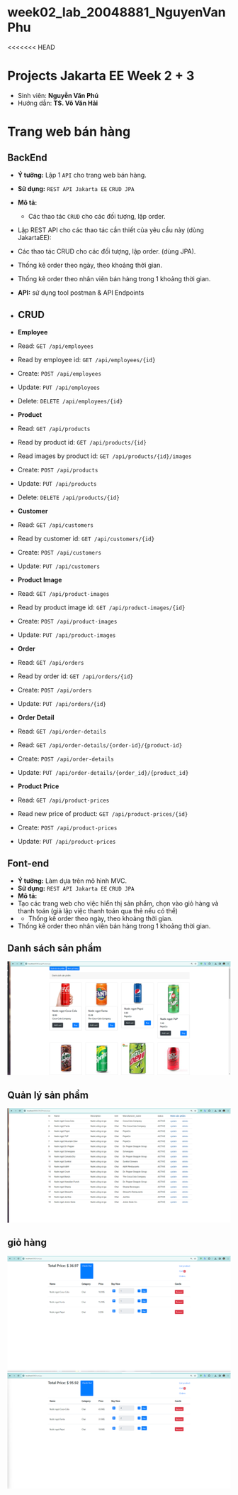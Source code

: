 # week02_lab_20048881_NguyenVanPhu
<<<<<<< HEAD
# Projects Jakarta EE Week 2 + 3
- Sinh viên: **Nguyễn Văn Phú**
- Hướng dẫn: **TS. Võ Văn Hải**
# Trang web bán hàng

## BackEnd
- **Ý tưởng:** Lập 1 `API` cho trang web bán hàng. <br>
- **Sử dụng:** `REST API Jakarta EE`  `CRUD JPA` <br>
- **Mô tả:**<br>
    - Các thao tác `CRUD` cho các đối tượng, lập order. <br>
- Lập REST API cho các thao tác cần thiết của yêu cầu này (dùng JakartaEE):
- Các thao tác CRUD cho các đối tượng, lập order. (dùng JPA).
- Thống kê order theo ngày, theo khoảng thời gian.
- Thống kê order theo nhân viên bán hàng trong 1 khoảng thời gian.
- **API:** sử dụng tool postman & API Endpoints
- ## CRUD
-   **Employee**

  -   Read: `GET /api/employees`
  -   Read by employee id: `GET /api/employees/{id}`
  -   Create: `POST /api/employees`
  -   Update: `PUT /api/employees`
  -   Delete: `DELETE /api/employees/{id}`

-   **Product**

  -   Read: `GET /api/products`
  -   Read by product id: `GET /api/products/{id}`
  -   Read images by product id: `GET /api/products/{id}/images`
  -   Create: `POST /api/products`
  -   Update: `PUT /api/products`
  -   Delete: `DELETE /api/products/{id}`

-   **Customer**

  -   Read: `GET /api/customers`
  -   Read by customer id: `GET /api/customers/{id}`
  -   Create: `POST /api/customers`
  -   Update: `PUT /api/customers`


-   **Product Image**

  -   Read: `GET /api/product-images`
  -   Read by product image id: `GET /api/product-images/{id}`
  -   Create: `POST /api/product-images`
  -   Update: `PUT /api/product-images`


-   **Order**

  -   Read: `GET /api/orders`
  -   Read by order id: `GET /api/orders/{id}`
  -   Create: `POST /api/orders`
  -   Update: `PUT /api/orders/{id}`

-   **Order Detail**

  -   Read: `GET /api/order-details`
  -   Read: `GET /api/order-details/{order-id}/{product-id}`
  -   Create: `POST /api/order-details`
  -   Update: `PUT /api/order-details/{order_id}/{product_id}`

-   **Product Price**

  -   Read: `GET /api/product-prices`
  -   Read new price of product: `GET /api/product-prices/{id}`
  -   Create: `POST /api/product-prices`
  -   Update: `PUT /api/product-prices`

## Font-end
- **Ý tưởng:** Làm dựa trên mô hình MVC. <br>
- **Sử dụng:** `REST API Jakarta EE`  `CRUD JPA` <br>
- **Mô tả:**<br>
- Tạo các trang web cho việc hiển thị sản phẩm, chọn vào giỏ hàng và thanh toán (giả lập
  việc thanh toán qua thẻ nếu có thể)
- - Thống kê order theo ngày, theo khoảng thời gian.
- Thống kê order theo nhân viên bán hàng trong 1 khoảng thời gian.
## Danh sách sản phẩm
![img.png](img.png)

## Quản lý sản phẩm
![img_1.png](img_1.png)

## giỏ hàng
![img_2.png](img_2.png)
![img_3.png](img_3.png)